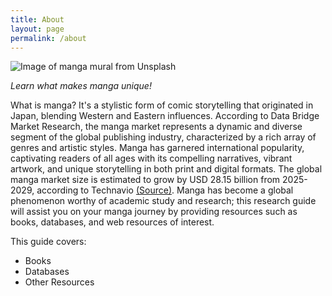 ```yaml
---
title: About
layout: page
permalink: /about
---
```

![Image of manga mural from Unsplash](https://i.imgur.com/mqzUPRH.png)

*Learn what makes manga unique!*

What is manga? It's a stylistic form of comic storytelling that originated in Japan, blending Western and Eastern influences. 
According to Data Bridge Market Research, the manga market represents a dynamic and diverse segment of the global publishing industry, characterized by a rich array of genres and artistic styles. Manga has garnered international popularity, captivating readers of all ages with its compelling narratives, vibrant artwork, and unique storytelling in both print and digital formats. 
The global manga market size is estimated to grow by USD 28.15 billion from 2025-2029, according to Technavio [(Source)](https://finance.yahoo.com/news/manga-market-grow-usd-28-162800094.html "Yahoo! Finance"). Manga has become a global phenomenon worthy of academic study and research; this research guide will assist you on your manga journey by providing resources such as books, databases, and web resources of interest.

This guide covers:   

- Books
- Databases
- Other Resources
